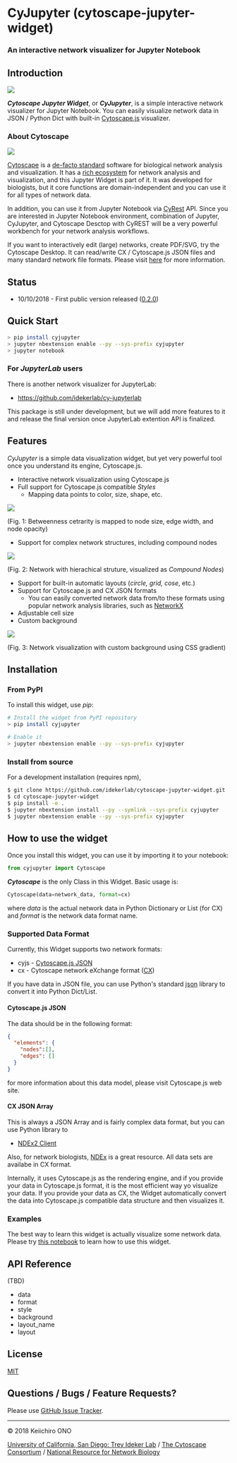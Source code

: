 # CyJupyter (cytoscape-jupyter-widget)

### An interactive network visualizer for Jupyter Notebook

## Introduction

![](examples/cyjupyter1.png)

_**Cytoscape Jupyter Widget**_, or _**CyJupyter**_, is a simple interactive network visualizer for Jupyter Notebook.  You can easily visualize network data in JSON / Python Dict with built-in [Cytoscape.js](http://js.cytoscape.org/) visualizer.


### About Cytoscape

![](https://cytoscape.org/images/logo/cy3logoOrange.svg)

[Cytoscape](https://cytoscape.org/) is a [de-facto standard](https://scholar.google.com/scholar?hl=en&as_sdt=0%2C5&q=cytoscape&btnG=) software for biological network analysis and visualization.  It has a [rich ecosystem](http://apps.cytoscape.org/) for network analysis and visualization, and this Jupyter Widget is part of it.  It was developed for biologists, but it core functions are domain-independent and you can use it for all types of network data.

In addition, you can use it from Jupyter Notebook via [CyRest](https://github.com/cytoscape/cyREST/wiki) API.  Since you are interested in Jupyter Notebook environment, combination of Jupyter, CyJupyter, and Cytoscape Desctop with CyREST will be a very powerful workbench for your network analysis workflows.

If you want to interactively edit (large) networks, create PDF/SVG, try the Cytoscape Desktop.  It can read/write CX / Cytoscape.js JSON files and many standard network file formats.  Please visit [here](http://manual.cytoscape.org/en/stable/) for more information.


## Status

* 10/10/2018 - First public version released ([0.2.0](https://pypi.org/project/cyjupyter/0.2.0/))


## Quick Start

```bash
> pip install cyjupyter
> jupyter nbextension enable --py --sys-prefix cyjupyter
> jupyter notebook
```


### For _JupyterLab_ users

There is another network visualizer for JupyterLab:

* https://github.com/idekerlab/cy-jupyterlab

This package is still under development, but we will add more features to it and release the final version once JupyterLab extention API is finalized.


## Features
_CyJupyter_ is a simple data visualization widget, but yet very powerful tool once you understand its engine, Cytoscape.js.

* Interactive network visualization using Cytoscape.js
* Full support for Cytoscape.js compatible _Styles_
  * Mapping data points to color, size, shape, etc.

![](examples/vs.png)

(Fig. 1: Betweenness cetrarity is mapped to node size, edge width, and node opacity)


* Support for complex network structures, including compound nodes

![](examples/compound_node.png)

(Fig. 2: Network with hierachical struture, visualized as _Compound Nodes_)

* Support for built-in automatic layouts (_circle, grid, cose_, etc.)
* Support for Cytoscape.js and CX JSON formats
  * You can easily converted network data from/to these formats using popular network analysis libraries, such as [NetworkX](https://networkx.github.io/) 
* Adjustable cell size
* Custom background

![](examples/custom_bg.png)

(Fig. 3: Network visualization with custom background using CSS gradient)


## Installation

### From PyPI

To install this widget, use _pip_:

```bash
# Install the widget from PyPI repository
> pip install cyjupyter

# Enable it
> jupyter nbextension enable --py --sys-prefix cyjupyter
```

### Install from source

For a development installation (requires npm),

```bash
$ git clone https://github.com/idekerlab/cytoscape-jupyter-widget.git
$ cd cytoscape-jupyter-widget
$ pip install -e .
$ jupyter nbextension install --py --symlink --sys-prefix cyjupyter
$ jupyter nbextension enable --py --sys-prefix cyjupyter
```

## How to use the widget

Once you install this widget, you can use it by importing it to your notebook:

```python
from cyjupyter import Cytoscape
```

**_Cytoscape_** is the only Class in this Widget.  Basic usage is:

```python
Cytoscape(data=network_data, format=cx)
```

where _data_ is the actual network data in Python Dictionary or List (for CX) and _format_ is the network data format name.

### Supported Data Format

Currently, this Widget supports two network formats:

* cyjs - [Cytoscape.js JSON](http://js.cytoscape.org/#notation/elements-json)
* cx - Cytoscape network eXchange format ([CX](http://www.home.ndexbio.org/data-model/))

If you have data in JSON file, you can use Python's standard [json](https://docs.python.org/3.7/library/json.html#module-json) library to convert it into Python Dict/List.

#### Cytoscape.js JSON

The data should be in the following format:

```json
{
  "elements": {
    "nodes":[],
    "edges": []
  }
}
```

for more information about this data model, please visit Cytoscape.js web site.

#### CX JSON Array

This is always a JSON Array and is fairly complex data format, but you can use Python library to 

* [NDEx2 Client](https://github.com/ndexbio/ndex2-client)

Also, for network biologists, [NDEx](http://www.ndexbio.org/) is a great resource. All data sets are availabe in CX format.

Internally, it uses Cytoscape.js as the rendering engine, and if you provide your data in Cytoscape.js format, it is the most efficient way yo visualize your data.  If you provide your data as CX, the Widget automatically convert the data into Cytoscape.js compatible data structure and then visualizes it.

### Examples
The best way to learn this widget is actually visualize some network data.  Please try [this notebook](examples/WidgetDemo1.ipynb) to learn how to use this widget.


## API Reference
(TBD)

* data
* format
* style
* background
* layout_name
* layout


## License

[MIT](https://opensource.org/licenses/MIT)

## Questions / Bugs / Feature Requests?

Please use [GitHub Issue Tracker](https://github.com/idekerlab/cytoscape-jupyter-widget/issues).


----
&copy; 2018 Keiichiro ONO 

[University of California, San Diego: Trey Ideker Lab](https://medschool.ucsd.edu/som/medicine/research/labs/ideker/Pages/default.aspx) / [The Cytoscape Consortium](http://169.228.38.215/) / [National Resource for Network Biology](http://nrnb.org/)